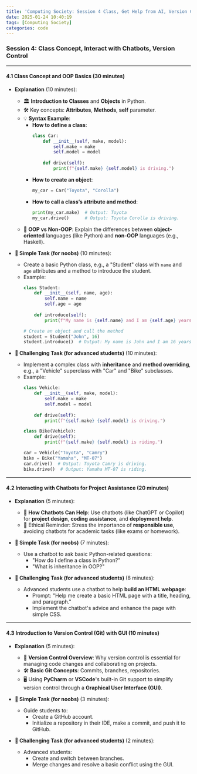 ```yaml
---
title: 'Computing Society: Session 4 Class, Get Help from AI, Version Control'
date: 2025-01-24 10:40:19
tags: [Computing Society]
categories: code
---
```


### **Session 4: Class Concept, Interact with Chatbots, Version Control**

---

#### **4.1 Class Concept and OOP Basics (30 minutes)**
- **Explanation** (10 minutes):
  - 🏛️ **Introduction to Classes** and **Objects** in Python.
  - 🛠️ Key concepts: **Attributes**, **Methods**, **self** parameter.
  - 💡 **Syntax Example**:
    - **How to define a class**:
      ```python
      class Car:
          def __init__(self, make, model):
              self.make = make
              self.model = model
          
          def drive(self):
              print(f"{self.make} {self.model} is driving.")
      ```
    - **How to create an object**:
      ```python
      my_car = Car("Toyota", "Corolla")
      ```
    - **How to call a class’s attribute and method**:
      ```python
      print(my_car.make)  # Output: Toyota
      my_car.drive()      # Output: Toyota Corolla is driving.
      ```
  - 🧠 **OOP vs Non-OOP**: Explain the differences between **object-oriented** languages (like Python) and **non-OOP** languages (e.g., Haskell).

- **📝 Simple Task (for noobs)** (10 minutes):
  - Create a basic Python class, e.g., a "Student" class with `name` and `age` attributes and a method to introduce the student.
  - Example:
    ```python
    class Student:
        def __init__(self, name, age):
            self.name = name
            self.age = age
            
        def introduce(self):
            print(f"My name is {self.name} and I am {self.age} years old.")
    
    # Create an object and call the method
    student = Student("John", 16)
    student.introduce()  # Output: My name is John and I am 16 years old.
    ```

- **🚀 Challenging Task (for advanced students)** (10 minutes):
  - Implement a complex class with **inheritance** and **method overriding**, e.g., a "Vehicle" superclass with "Car" and "Bike" subclasses.
  - Example:
    ```python
    class Vehicle:
        def __init__(self, make, model):
            self.make = make
            self.model = model
        
        def drive(self):
            print(f"{self.make} {self.model} is driving.")
    
    class Bike(Vehicle):
        def drive(self):
            print(f"{self.make} {self.model} is riding.")
    
    car = Vehicle("Toyota", "Camry")
    bike = Bike("Yamaha", "MT-07")
    car.drive()  # Output: Toyota Camry is driving.
    bike.drive()  # Output: Yamaha MT-07 is riding.
    ```

---

#### **4.2 Interacting with Chatbots for Project Assistance (20 minutes)**
- **Explanation** (5 minutes):
  - 🤖 **How Chatbots Can Help**: Use chatbots (like ChatGPT or Copilot) for **project design**, **coding assistance**, and **deployment help**.
  - 💬 Ethical Reminder: Stress the importance of **responsible use**, avoiding chatbots for academic tasks (like exams or homework).
  
- **📝 Simple Task (for noobs)** (7 minutes):
  - Use a chatbot to ask basic Python-related questions:
    - "How do I define a class in Python?"
    - "What is inheritance in OOP?"

- **🚀 Challenging Task (for advanced students)** (8 minutes):
  - Advanced students use a chatbot to help **build an HTML webpage**:
    - Prompt: "Help me create a basic HTML page with a title, heading, and paragraph."
    - Implement the chatbot's advice and enhance the page with simple CSS.

---

#### **4.3 Introduction to Version Control (Git) with GUI (10 minutes)**
- **Explanation** (5 minutes):
  - 📂 **Version Control Overview**: Why version control is essential for managing code changes and collaborating on projects.
  - 🛠️ **Basic Git Concepts**: Commits, branches, repositories.
  - 🖥️ Using **PyCharm** or **VSCode**'s built-in Git support to simplify version control through a **Graphical User Interface (GUI)**.

- **📝 Simple Task (for noobs)** (3 minutes):
  - Guide students to:
    - Create a GitHub account.
    - Initialize a repository in their IDE, make a commit, and push it to GitHub.

- **🚀 Challenging Task (for advanced students)** (2 minutes):
  - Advanced students:
    - Create and switch between branches.
    - Merge changes and resolve a basic conflict using the GUI.

